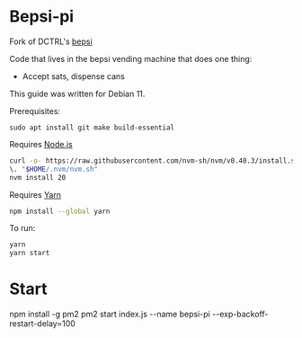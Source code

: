 # Bepsi-pi

Fork of DCTRL's [bepsi](https://github.com/GitYVR/bepsi-pi)

Code that lives in the bepsi vending machine that does one thing:

- Accept sats, dispense cans

This guide was written for Debian 11.

Prerequisites:

`sudo apt install git make build-essential`

Requires [Node.js](https://nodejs.org/en/download)

```bash
curl -o- https://raw.githubusercontent.com/nvm-sh/nvm/v0.40.3/install.sh | bash
\. "$HOME/.nvm/nvm.sh"
nvm install 20
```

Requires [Yarn](https://classic.yarnpkg.com/lang/en/docs/install/#debian-stable)

```bash
npm install --global yarn
```

To run:

```bash
yarn
yarn start
```

# Start
npm install -g pm2
pm2 start index.js --name bepsi-pi --exp-backoff-restart-delay=100
```

